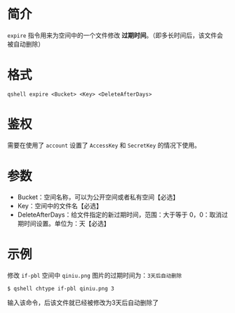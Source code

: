 # 简介
`expire` 指令用来为空间中的一个文件修改 **过期时间**。（即多长时间后，该文件会被自动删除）


# 格式
```
qshell expire <Bucket> <Key> <DeleteAfterDays>
```

# 鉴权
需要在使用了 `account` 设置了 `AccessKey` 和 `SecretKey` 的情况下使用。

# 参数
- Bucket：空间名称，可以为公开空间或者私有空间【必选】
- Key：空间中的文件名【必选】
- DeleteAfterDays：给文件指定的新过期时间，范围：大于等于 0，0：取消过期时间设置。单位为：天【必选】

# 示例
修改 `if-pbl` 空间中 `qiniu.png` 图片的过期时间为：`3天后自动删除`
```
$ qshell chtype if-pbl qiniu.png 3
```
输入该命令，后该文件就已经被修改为3天后自动删除了
